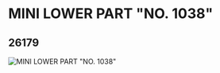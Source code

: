 # MINI LOWER PART "NO. 1038"
## 26179
![MINI LOWER PART "NO. 1038"](https://lc-www-live-s.legocdn.com/media/bricks/5/2/6146273.jpg)